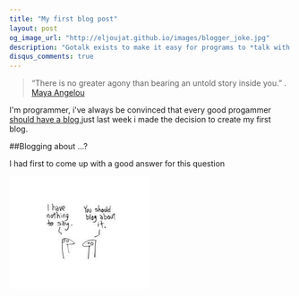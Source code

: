 ```yaml
---
title: "My first blog post"
layout: post
og_image_url: "http://eljoujat.github.io/images/blogger_joke.jpg"
description: "Gotalk exists to make it easy for programs to *talk with one another over the internet*, like a web app coordinating with a web server, or a bunch of programs dividing work amongst eachother"
disqus_comments: true
---
```



> “There is no greater agony than bearing an untold story inside you.” .
[Maya Angelou](http://www.mayaangelou.com/) 

I'm programmer, i've always be convinced that every good progammer [should have a blog](http://architects.dzone.com/articles/why-programmers-should-have),just last week i made the decision to create my first blog.

##Blogging about ...?


I had first to come up with a good answer for this question

![A terribly boring amateur comic strip](/images/blogger_joke.jpg)


